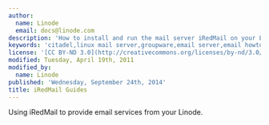 ```yaml
---
author:
  name: Linode
  email: docs@linode.com
description: 'How to install and run the mail server iRedMail on your Linode.'
keywords: 'citadel,linux mail server,groupware,email server,email howto'
license: '[CC BY-ND 3.0](http://creativecommons.org/licenses/by-nd/3.0/us/)'
modified: Tuesday, April 19th, 2011
modified_by:
  name: Linode
published: 'Wednesday, September 24th, 2014'
title: iRedMail Guides
---
```


Using iRedMail to provide email services from your Linode.
